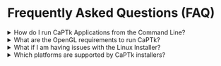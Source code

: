 # Frequently Asked Questions (FAQ)

<details>
  <summary>How do I run CaPTk Applications from the Command Line?</summary>

- The full list of command line applications available is shown by running the following command (pretty much every application is available via the command line):
```bash
${CaPTk_InstallDir}/bin/CaPTk -h
```

- An exemplary scenario to run Applications from the command line (the example shown is to get verbose help):

| Platform (x64) |   Functionality   |                              Successful Installation                             | Build From Source (after invoking "make install") | FUSE Issues (after invoking "--appimage-extract") |
|:--------------:|:-----------------:|:--------------------------------------------------------------------------------:|:-------------------------------------------------:|:-------------------------------------------------:|
|     Windows    |      Generic      |            ${CaPTk_InstallDir}/bin/${ApplicationName}.exe -h           | ${CaPTk_InstallDir}/bin/${ApplicationName}.exe -h |                        N.A.                       |
|      Linux     |      Generic      |              ${CaPTk_InstallDir}/bin/captk ${CaPTk_InstallDir}/bin/${ApplicationName}.cwl -h             |   ${CaPTk_InstallDir}/bin/${ApplicationName} -h   |      ~/CaPTk/${version}/${ApplicationName} -h     |
|      macOS     |      Generic      | ~/Applications/CaPTk_${version}.app/Contents/Resources/bin/${ApplicationName} -h |   ${CaPTk_InstallDir}/bin/${ApplicationName} -h   |                        N.A.                       |
|     Windows    | FeatureExtraction |            ${CaPTk_InstallDir}/bin/FeatureExtraction.exe -h            |  ${CaPTk_InstallDir}/bin/FeatureExtraction.exe -h |                        N.A.                       |
|      Linux     | FeatureExtraction |              ${CaPTk_InstallDir}/bin/captk FeatureExtraction.cwl -h              |    ${CaPTk_InstallDir}/bin/FeatureExtraction -h   |      ~/CaPTk/${version}/FeatureExtraction -h      |
|      macOS     | FeatureExtraction |  ~/Applications/CaPTk_${version}.app/Contents/Resources/bin/FeatureExtraction -h |    ${CaPTk_InstallDir}/bin/FeatureExtraction -h   |                        N.A.                       |

- There are detailed examples of individual command line usage in the [How To](https://cbica.github.io/CaPTk/How_To_Guides.html) section of the documentation.
</details>

<details>
  <summary>What are the OpenGL requirements to run CaPTk?</summary>

- If CaPTk is unable to load images or you receive the error about minimum OpenGL version wasn't found, please update your display drivers in order to have **OpenGL version 3.2 or above**. Some useful resources:
  - OpenGL update for Ubuntu [[ref](https://www.phoronix.com/scan.php?page=news_item&px=Ubuntu-16.04-OI-Intel-GL-4.2)]: `sudo apt-add-repository ppa:oibaf/graphics-drivers && sudo apt-get update && sudo apt-get dist-upgrade`
  - https://community.khronos.org/t/how-to-update-opengl/75314
  - https://ubuntuforums.org/showthread.php?t=2326268
  - https://www.techwalla.com/articles/how-to-update-opengl-drivers
</details>

<details>
  <summary>What if I am having issues with the Linux Installer?</summary>

### FUSE Issues

If the installer successfully finishes and you are not able to run CaPTk due to FUSE issues, please extract the installer using the following command to extract the contents of the AppImage onto the hard drive: 

```bash
user@pc:~# ~/CaPTk/${version}/captk --appimage-extract
```

- This will extract the package to the path `~/CaPTk/${version}/squashfs-root/usr/` with the binaries present in `~/CaPTk/${version}/squashfs-root/usr/bin`.
- To run **CaPTk** from the command line in this manner, the user would need to make the following additions:
  - Add the path `~/CaPTk/${version}/squashfs-root/usr/lib` to their environment variable **PATH**: `export PATH=~/CaPTk/${version}/squashfs-root/usr/bin:$PATH`
  - Add the path `~/CaPTk/${version}/squashfs-root/usr/lib` to their environment variable **LD_LIBRARY_PATH**: `export LD_LIBRARY_PATH=~/CaPTk/${version}/squashfs-root/usr/lib:$LD_LIBRARY_PATH`
  - This will need to be present in the user's shell start up file `.bashrc`, `.cshrc`, `.profile`, `.kshrc`, etc.` for the settings to be persistent across login sessions.
  - All the command line applications should now be available for use. For example: 
  ```bash
  FeatureExtraction \ # the executable should already be in the $PATH
    -n AAC0_timestamp \ # this is the subject ID for this run 
    -i /usr/path/T1.nii.gz,/usr/path/T2.nii.gz -t T1,T2 \ # the co-registered input image(s) and their respective modalities
    -m /user/path/mask.nii.gz \ # the mask file (co-registered with the input image(s)
    -r 2,4,5 -l ED,EN,NE \ # the labels from the mask file from where features need to be extracted and their respective label identifier(s)
    -p /usr/path/features.csv \ # the parameter file to use 
    -o /usr/path/output.csv # the path to write the output 
    ```
    
### GLIBCXX or GLIBC Issues

- This is happening because the Linux binaries are compiled using Ubuntu 16.04; therefore, any distribution with older GLIBC/GLIBCXX versions will not be compatible. 

- You can still build CaPTk from source using the instructions in [Technical Reference](https://cbica.github.io/CaPTk/Technical_Reference.html).

### Others

Please get in touch with us in our issues section and we will do our best to resolve it.
</details>

<details>
  <summary>Which platforms are supported by CaPTk installers?</summary>
  
| Platform (x64) |                         Tested                         |       Unsupported      |
|:--------------:|:------------------------------------------------------:|:----------------------:|
|     Windows    |                        7, 8, 10                        |        XP, Vista       |
|      Linux     | Ubuntu 16.04, 18.04; Debian 9, CentOS 7 (source build) | Ubuntu 14.04; CentOS 6 |
|      macOS     |                      10.13, 10.14                      |          10.12         |

</details>
